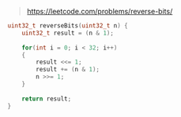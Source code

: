 > https://leetcode.com/problems/reverse-bits/

``` c
uint32_t reverseBits(uint32_t n) {
    uint32_t result = (n & 1);
    
    for(int i = 0; i < 32; i++)
    {
        result <<= 1;
        result += (n & 1);
        n >>= 1;
    }
    
    return result;
}
```